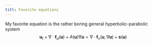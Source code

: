```yaml
---
titl: Favorite equations
---
```


<script type="text/javascript" src="https://cdn.mathjax.org/mathjax/latest/MathJax.js?config=TeX-AMS-MML_HTMLorMML"> </script>
My favorite equation is the rather boring general hyperbolic-parabolic system
$$\boldsymbol{u}_t + \nabla \cdot \boldsymbol{f}_a(\boldsymbol{u}) + A(\boldsymbol{u}) \nabla \boldsymbol{u} = \nabla \cdot \boldsymbol{f}_v(\boldsymbol{u}, \nabla \boldsymbol{u}) + \boldsymbol{s}(\boldsymbol{u})$$